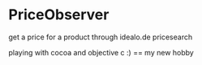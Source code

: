 PriceObserver
=============

get a price for a product through idealo.de pricesearch

playing with cocoa and objective c :) == my new hobby 
